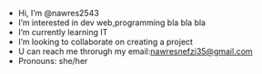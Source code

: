 -  Hi, I’m @nawres2543
- I’m interested in dev web,programming bla bla bla 
- I’m currently learning IT 
- I’m looking to collaborate on creating a project 
- U can reach me throrugh my email:nawresnefzi35@gmail.com
- Pronouns: she/her

<!---
nawres2543/nawres2543 is a ✨ special ✨ repository because its `README.md` (this file) appears on your GitHub profile.
You can click the Preview link to take a look at your changes.
--->
